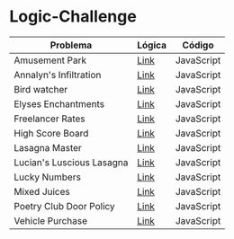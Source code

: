 # Logic-Challenge
 
| **Problema**              | **Lógica** | **Código** |
|---------------------------|------------|------------|
| Amusement Park            | [Link](exercism/logica/amusement-park.md)     | JavaScript |
| Annalyn's Infiltration    | [Link](exercism/logica/annalyns-infiltration.md)      | JavaScript |
| Bird watcher              | [Link](exercism/logica/bird-watcher.md)     | JavaScript |
| Elyses Enchantments       | [Link](exercism/logica/elyses-enchantments.md)      | JavaScript |
| Freelancer Rates          | [Link](exercism/logica/freelancer-rates.md)       | JavaScript |
| High Score Board          | [Link](exercism/logica/high-score-board.md)       | JavaScript |
| Lasagna Master            | [Link](exercism/logica/lasagna-master.md)      | JavaScript |
| Lucian's Luscious Lasagna | [Link](exercism/logica/lucians-luscious-lasagna.md)     | JavaScript |
| Lucky Numbers             | [Link](exercism/logica/lucky-numbers.md)       | JavaScript |
| Mixed Juices              | [Link](exercism/logica/mixed-juices.md)       | JavaScript |
| Poetry Club Door Policy   | [Link](exercism/logica/poetry-club-door-policy.md)       | JavaScript |
| Vehicle Purchase          | [Link](exercism/logica/vehicle-purchase.md)      | JavaScript |
